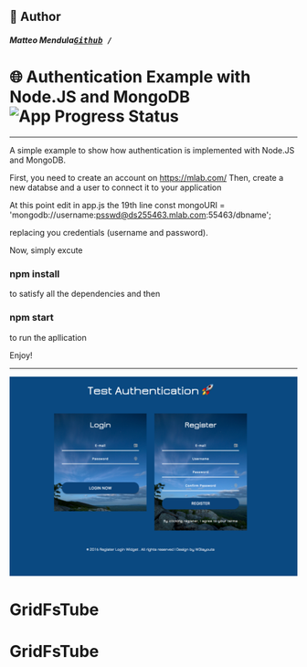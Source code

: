 ## 📝 Author

##### Matteo Mendula<kbd>[Github](https://github.com/MatteoMendula) / 

# 🌐 Authentication Example with Node.JS and MongoDB ![App Progress Status](https://img.shields.io/badge/Status-Finished-0520b7.svg?style=plastic)

---
A simple example to show how authentication is implemented with Node.JS and MongoDB.

First, you need to create an account on https://mlab.com/
Then, create a new databse and a user to connect it to your application

At this point edit in app.js the 19th line
const mongoURI = 'mongodb://username:psswd@ds255463.mlab.com:55463/dbname';

replacing you credentials (username and password).

Now, simply excute 
### npm install 
to satisfy all the dependencies
and then
### npm start 
to run the apllication

Enjoy!



---

<img src="./preview.png" alt="pic"/>



# GridFsTube
# GridFsTube
